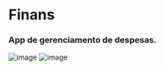 # Finans
### App de gerenciamento de despesas.
![image](https://github.com/Sjuniorfloripa/Finans/assets/45296096/60dd4a3e-8a4a-4618-a3b5-acb1401db841)
![image](https://github.com/Sjuniorfloripa/Finans/assets/45296096/e23b5cc2-0d73-4721-b422-d829d9928793)
